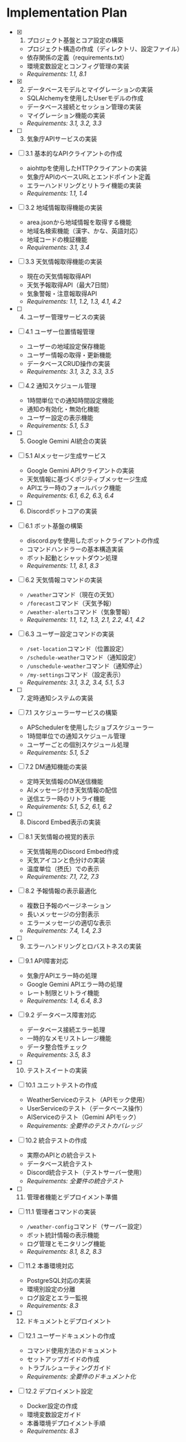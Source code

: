 # Implementation Plan

- [x] 1. プロジェクト基盤とコア設定の構築
  - プロジェクト構造の作成（ディレクトリ、設定ファイル）
  - 依存関係の定義（requirements.txt）
  - 環境変数設定とコンフィグ管理の実装
  - _Requirements: 1.1, 8.1_

- [x] 2. データベースモデルとマイグレーションの実装
  - SQLAlchemyを使用したUserモデルの作成
  - データベース接続とセッション管理の実装
  - マイグレーション機能の実装
  - _Requirements: 3.1, 3.2, 3.3_

- [ ] 3. 気象庁APIサービスの実装
- [ ] 3.1 基本的なAPIクライアントの作成
  - aiohttpを使用したHTTPクライアントの実装
  - 気象庁APIのベースURLとエンドポイント定義
  - エラーハンドリングとリトライ機能の実装
  - _Requirements: 1.1, 1.4_

- [ ] 3.2 地域情報取得機能の実装
  - area.jsonから地域情報を取得する機能
  - 地域名検索機能（漢字、かな、英語対応）
  - 地域コードの検証機能
  - _Requirements: 3.1, 3.4_

- [ ] 3.3 天気情報取得機能の実装
  - 現在の天気情報取得API
  - 天気予報取得API（最大7日間）
  - 気象警報・注意報取得API
  - _Requirements: 1.1, 1.2, 1.3, 4.1, 4.2_

- [ ] 4. ユーザー管理サービスの実装
- [ ] 4.1 ユーザー位置情報管理
  - ユーザーの地域設定保存機能
  - ユーザー情報の取得・更新機能
  - データベースCRUD操作の実装
  - _Requirements: 3.1, 3.2, 3.3, 3.5_

- [ ] 4.2 通知スケジュール管理
  - 1時間単位での通知時間設定機能
  - 通知の有効化・無効化機能
  - ユーザー設定の表示機能
  - _Requirements: 5.1, 5.3_

- [ ] 5. Google Gemini AI統合の実装
- [ ] 5.1 AIメッセージ生成サービス
  - Google Gemini APIクライアントの実装
  - 天気情報に基づくポジティブメッセージ生成
  - APIエラー時のフォールバック機能
  - _Requirements: 6.1, 6.2, 6.3, 6.4_

- [ ] 6. Discordボットコアの実装
- [ ] 6.1 ボット基盤の構築
  - discord.pyを使用したボットクライアントの作成
  - コマンドハンドラーの基本構造実装
  - ボット起動とシャットダウン処理
  - _Requirements: 1.1, 8.1, 8.3_

- [ ] 6.2 天気情報コマンドの実装
  - `/weather`コマンド（現在の天気）
  - `/forecast`コマンド（天気予報）
  - `/weather-alerts`コマンド（気象警報）
  - _Requirements: 1.1, 1.2, 1.3, 2.1, 2.2, 4.1, 4.2_

- [ ] 6.3 ユーザー設定コマンドの実装
  - `/set-location`コマンド（位置設定）
  - `/schedule-weather`コマンド（通知設定）
  - `/unschedule-weather`コマンド（通知停止）
  - `/my-settings`コマンド（設定表示）
  - _Requirements: 3.1, 3.2, 3.4, 5.1, 5.3_

- [ ] 7. 定時通知システムの実装
- [ ] 7.1 スケジューラーサービスの構築
  - APSchedulerを使用したジョブスケジューラー
  - 1時間単位での通知スケジュール管理
  - ユーザーごとの個別スケジュール処理
  - _Requirements: 5.1, 5.2_

- [ ] 7.2 DM通知機能の実装
  - 定時天気情報のDM送信機能
  - AIメッセージ付き天気情報の配信
  - 送信エラー時のリトライ機能
  - _Requirements: 5.1, 5.2, 6.1, 6.2_

- [ ] 8. Discord Embed表示の実装
- [ ] 8.1 天気情報の視覚的表示
  - 天気情報用のDiscord Embed作成
  - 天気アイコンと色分けの実装
  - 温度単位（摂氏）での表示
  - _Requirements: 7.1, 7.2, 7.3_

- [ ] 8.2 予報情報の表示最適化
  - 複数日予報のページネーション
  - 長いメッセージの分割表示
  - エラーメッセージの適切な表示
  - _Requirements: 7.4, 1.4, 2.3_

- [ ] 9. エラーハンドリングとロバストネスの実装
- [ ] 9.1 API障害対応
  - 気象庁APIエラー時の処理
  - Google Gemini APIエラー時の処理
  - レート制限とリトライ機能
  - _Requirements: 1.4, 6.4, 8.3_

- [ ] 9.2 データベース障害対応
  - データベース接続エラー処理
  - 一時的なメモリストレージ機能
  - データ整合性チェック
  - _Requirements: 3.5, 8.3_

- [ ] 10. テストスイートの実装
- [ ] 10.1 ユニットテストの作成
  - WeatherServiceのテスト（APIモック使用）
  - UserServiceのテスト（データベース操作）
  - AIServiceのテスト（Gemini APIモック）
  - _Requirements: 全要件のテストカバレッジ_

- [ ] 10.2 統合テストの作成
  - 実際のAPIとの統合テスト
  - データベース統合テスト
  - Discord統合テスト（テストサーバー使用）
  - _Requirements: 全要件の統合テスト_

- [ ] 11. 管理者機能とデプロイメント準備
- [ ] 11.1 管理者コマンドの実装
  - `/weather-config`コマンド（サーバー設定）
  - ボット統計情報の表示機能
  - ログ管理とモニタリング機能
  - _Requirements: 8.1, 8.2, 8.3_

- [ ] 11.2 本番環境対応
  - PostgreSQL対応の実装
  - 環境別設定の分離
  - ログ設定とエラー監視
  - _Requirements: 8.3_

- [ ] 12. ドキュメントとデプロイメント
- [ ] 12.1 ユーザードキュメントの作成
  - コマンド使用方法のドキュメント
  - セットアップガイドの作成
  - トラブルシューティングガイド
  - _Requirements: 全要件のドキュメント化_

- [ ] 12.2 デプロイメント設定
  - Docker設定の作成
  - 環境変数設定ガイド
  - 本番環境デプロイメント手順
  - _Requirements: 8.3_